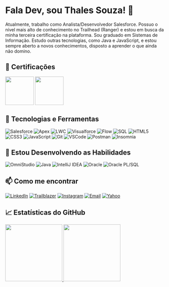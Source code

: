 # Fala Dev, sou Thales Souza! 👋

Atualmente, trabalho como Analista/Desenvolvedor Salesforce. Possuo o nível mais alto de conhecimento no Trailhead (Ranger) e estou em busca da minha terceira certificação na plataforma. Sou graduado em Sistemas de Informação. Estudo outras tecnologias, como Java e JavaScript, e estou sempre aberto a novos conhecimentos, disposto a aprender o que ainda não domino.


## 📜 Certificações 

<div>
  <img loading="lazy" height="90em" src="https://drm.file.force.com/servlet/servlet.ImageServer?id=0153k00000A5Mu5&oid=00DF0000000gZsu&lastMod=1617267801000"/>
  <img loading="lazy" height="90em" src="https://drm.file.force.com/servlet/servlet.ImageServer?id=0153k000008zZI2&oid=00DF0000000gZsu&lastMod=1662618561000"/>
</div>


## 🚀 Tecnologias e Ferramentas
![Salesforce](https://img.shields.io/badge/Salesforce-00A1E0?style=flat&logo=salesforce&logoColor=white)
![Apex](https://img.shields.io/badge/Apex-00A1E0?style=flat&logo=salesforce&logoColor=white)
![LWC](https://img.shields.io/badge/LWC-00A1E0?style=flat&logo=salesforce&logoColor=white)
![Visualforce](https://img.shields.io/badge/Visualforce-00A1E0?style=flat&logo=salesforce&logoColor=white)
![Flow](https://img.shields.io/badge/Flow-00A1E0?style=flat&logo=salesforce&logoColor=white)
![SQL](https://img.shields.io/badge/SQL-4479A1?style=flat&logo=amazon-dynamodb&logoColor=white)
![HTML5](https://img.shields.io/badge/HTML5-E34F26?style=flat&logo=html5&logoColor=white)
![CSS3](https://img.shields.io/badge/CSS3-1572B6?style=flat&logo=css3&logoColor=white)
![JavaScript](https://img.shields.io/badge/JavaScript-F7DF1E?style=flat&logo=javascript&logoColor=black)
![Git](https://img.shields.io/badge/Git-F05032?style=flat&logo=git&logoColor=white)
![VSCode](https://img.shields.io/badge/VSCode-007ACC?style=flat&logo=visual-studio-code&logoColor=white)
![Postman](https://img.shields.io/badge/Postman-FF6C37?style=flat&logo=postman&logoColor=white)
![Insomnia](https://img.shields.io/badge/Insomnia-5849BE?style=flat&logo=insomnia&logoColor=white)


## 📝 Estou Desenvolvendo as Habilidades
![OmniStudio](https://img.shields.io/badge/OmniStudio-00A1E0?style=flat&logo=salesforce&logoColor=white)
![Java](https://img.shields.io/badge/Java-007396?style=flat&logo=java&logoColor=white)
![IntelliJ IDEA](https://img.shields.io/badge/IntelliJ_IDEA-000000?style=flat&logo=intellij-idea&logoColor=white)
![Oracle](https://img.shields.io/badge/Oracle-F80000?style=flat&logo=oracle&logoColor=white)
![Oracle PL/SQL](https://img.shields.io/badge/Oracle_PL_SQL-F80000?style=flat&logo=oracle&logoColor=white)


## 📫 Como me encontrar
[![LinkedIn](https://img.shields.io/badge/LinkedIn-0077B5?style=flat&logo=linkedin&logoColor=white)](https://www.linkedin.com/in/thales-souza-370586164/)
[![Trailblazer](https://img.shields.io/badge/Trailblazer-00A1E0?style=flat&logo=salesforce&logoColor=white)](https://www.salesforce.com/trailblazer/tsouza1)
[![Instagram](https://img.shields.io/badge/Instagram-E4405F?style=flat&logo=instagram&logoColor=white)](https://instagram.com/thale.ss)
[![Email](https://img.shields.io/badge/Email-D14836?style=flat&logo=gmail&logoColor=white)](mailto:thalessouza1717@gmail.com)
[![Yahoo](https://img.shields.io/badge/Yahoo-6001D2?style=flat&logo=yahoo&logoColor=white)](mailto:thalessouza16@yahoo.com)


## 📈 Estatísticas do GitHub

<div>
  <a href="https://github.com/ThalesASouza">
  <img loading="lazy" height="180em" src="https://github-readme-stats.vercel.app/api/top-langs/?username=ThalesASouza&layout=compact&langs_count=7&theme=dracula"/>
  <img loading="lazy" height="180em" src="https://github-readme-stats.vercel.app/api?username=ThalesASouza&show_icons=true&theme=dracula&include_all_commits=true&count_private=true"/>
</div>
